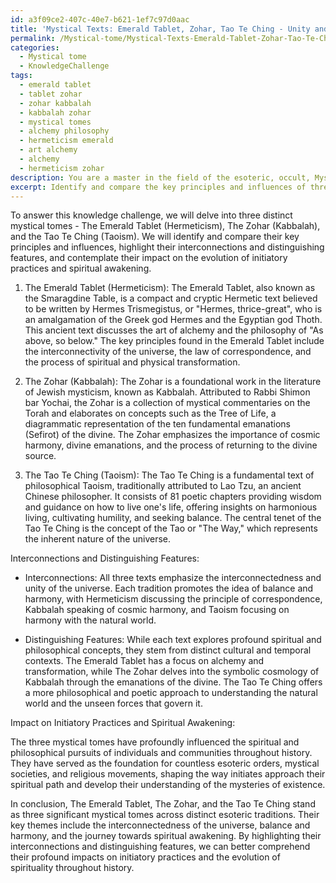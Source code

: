 ```yaml
---
id: a3f09ce2-407c-40e7-b621-1ef7c97d0aac
title: 'Mystical Texts: Emerald Tablet, Zohar, Tao Te Ching - Unity and Transformation'
permalink: /Mystical-tome/Mystical-Texts-Emerald-Tablet-Zohar-Tao-Te-Ching---Unity-and-Transformation/
categories:
  - Mystical tome
  - KnowledgeChallenge
tags:
  - emerald tablet
  - tablet zohar
  - zohar kabbalah
  - kabbalah zohar
  - mystical tomes
  - alchemy philosophy
  - hermeticism emerald
  - art alchemy
  - alchemy
  - hermeticism zohar
description: You are a master in the field of the esoteric, occult, Mystical tome and Education. You are a writer of tests, challenges, textbooks and deep knowledge on Mystical tome for initiates and students to gain deep insights and understanding from. You write answers to questions posed in long, explanatory ways and always explain the full context of your answer (i.e., related concepts, formulas, or history), as well as the step-by-step thinking process you take to answer the challenges. Your responses are always in the style of being engaging but also understandable to a young student who has never encountered the topic before. Summarize the key themes, ideas, and conclusions at the end.
excerpt: Identify and compare the key principles and influences of three significant mystical tomes across distinct esoteric traditions, highlighting their interconnections and distinguishing features, while contemplating the impact these texts have had on the evolution of initiatory practices and spiritual awakening.
---
```

To answer this knowledge challenge, we will delve into three distinct mystical tomes - The Emerald Tablet (Hermeticism), The Zohar (Kabbalah), and the Tao Te Ching (Taoism). We will identify and compare their key principles and influences, highlight their interconnections and distinguishing features, and contemplate their impact on the evolution of initiatory practices and spiritual awakening.

1. The Emerald Tablet (Hermeticism): The Emerald Tablet, also known as the Smaragdine Table, is a compact and cryptic Hermetic text believed to be written by Hermes Trismegistus, or "Hermes, thrice-great", who is an amalgamation of the Greek god Hermes and the Egyptian god Thoth. This ancient text discusses the art of alchemy and the philosophy of "As above, so below." The key principles found in the Emerald Tablet include the interconnectivity of the universe, the law of correspondence, and the process of spiritual and physical transformation.

2. The Zohar (Kabbalah): The Zohar is a foundational work in the literature of Jewish mysticism, known as Kabbalah. Attributed to Rabbi Shimon bar Yochai, the Zohar is a collection of mystical commentaries on the Torah and elaborates on concepts such as the Tree of Life, a diagrammatic representation of the ten fundamental emanations (Sefirot) of the divine. The Zohar emphasizes the importance of cosmic harmony, divine emanations, and the process of returning to the divine source.

3. The Tao Te Ching (Taoism): The Tao Te Ching is a fundamental text of philosophical Taoism, traditionally attributed to Lao Tzu, an ancient Chinese philosopher. It consists of 81 poetic chapters providing wisdom and guidance on how to live one's life, offering insights on harmonious living, cultivating humility, and seeking balance. The central tenet of the Tao Te Ching is the concept of the Tao or "The Way," which represents the inherent nature of the universe.

Interconnections and Distinguishing Features:

- Interconnections: All three texts emphasize the interconnectedness and unity of the universe. Each tradition promotes the idea of balance and harmony, with Hermeticism discussing the principle of correspondence, Kabbalah speaking of cosmic harmony, and Taoism focusing on harmony with the natural world.
  
- Distinguishing Features: While each text explores profound spiritual and philosophical concepts, they stem from distinct cultural and temporal contexts. The Emerald Tablet has a focus on alchemy and transformation, while The Zohar delves into the symbolic cosmology of Kabbalah through the emanations of the divine. The Tao Te Ching offers a more philosophical and poetic approach to understanding the natural world and the unseen forces that govern it.

Impact on Initiatory Practices and Spiritual Awakening:

The three mystical tomes have profoundly influenced the spiritual and philosophical pursuits of individuals and communities throughout history. They have served as the foundation for countless esoteric orders, mystical societies, and religious movements, shaping the way initiates approach their spiritual path and develop their understanding of the mysteries of existence.

In conclusion, The Emerald Tablet, The Zohar, and the Tao Te Ching stand as three significant mystical tomes across distinct esoteric traditions. Their key themes include the interconnectedness of the universe, balance and harmony, and the journey towards spiritual awakening. By highlighting their interconnections and distinguishing features, we can better comprehend their profound impacts on initiatory practices and the evolution of spirituality throughout history.
